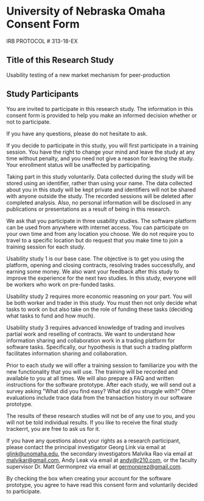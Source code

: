 # University of Nebraska Omaha Consent Form

IRB PROTOCOL # 313-18-EX 

## Title of this Research Study

Usability testing of a new market mechanism for peer-production

## Study Participants

You are invited to participate in this research study. The information in this consent
form is provided to help you make an informed decision whether or not to participate.

If you have any questions, please do not hesitate to ask.

If you decide to participate in this study, you will first participate in a training session.
You have the right to change your mind and leave the study at any time without
penalty, and you need not give a reason for leaving the study. Your enrollment status
will be unaffected by participating.

Taking part in this study voluntarily. Data collected during the study will be stored
using an identifier, rather than using your name. The data collected about you in this
study will be kept private and identifiers will not be shared with anyone outside the
study. The recorded sessions will be deleted after completed analysis. Also, no
personal information will be disclosed in any publications or presentations as a result
of being in this research.

We ask that you participate in three usability studies. The software platform can be
used from anywhere with internet access. You can participate on your own time and
from any location you choose. We do not require you to travel to a specific location
but do request that you make time to join a training session for each study.

Usability study 1 is our base case. The objective is to get you using the platform,
opening and closing contracts, resolving trades successfully, and earning some
money. We also want your feedback after this study to improve the experience for the
next two studies. In this study, everyone will be workers who work on pre-funded
tasks.

Usability study 2 requires more economic reasoning on your part. You will be both
worker and trader in this study. You must then not only decide what tasks to work on
but also take on the role of funding these tasks (deciding what tasks to fund and how
much).

Usability study 3 requires advanced knowledge of trading and involves partial work
and reselling of contracts. We want to understand how information sharing and
collaboration work in a trading platform for software tasks. Specifically, our
hypothesis is that such a trading platform facilitates information sharing and
collaboration.

Prior to each study we will offer a training session to familiarize you with the new
functionality that you will use. The training will be recorded and available to you at all
times. We will also prepare a FAQ and written instructions for the software prototype.
After each study, we will send out a survey asking "What did you find easy? What did
you struggle with?" Other evaluations include trace data from the transaction history
in our software prototype.

The results of these research studies will not be of any use to you, and you will not
be told individual results. If you like to receive the final study trackerrt, you are free to
ask us for it.

If you have any questions about your rights as a research participant, please contact
the principal investigator Georg Link via email at glink@unomaha.edu, the secondary
investigators Malvika Rao via email at malvikar@gmail.com, Andy Leak via email at
andy@r210.com, or the faculty supervisor Dr. Matt Germonprez via email at
germonprez@gmail.com.

By checking the box when creating your account for the software prototype, you
agree to have read this consent form and voluntarily decided to participate.
